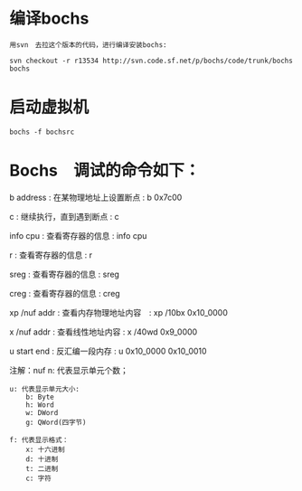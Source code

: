 

# 编译bochs

	用svn　去拉这个版本的代码，进行编译安装bochs: 

	svn checkout -r r13534 http://svn.code.sf.net/p/bochs/code/trunk/bochs bochs


# 启动虚拟机
	bochs -f bochsrc 


# Bochs　调试的命令如下：

[cmd]:[说明]:[举例]


b address : 在某物理地址上设置断点 : b 0x7c00

c         : 继续执行，直到遇到断点 : c

info cpu  : 查看寄存器的信息       : info cpu

r         : 查看寄存器的信息       : r

sreg      : 查看寄存器的信息       : sreg

creg      : 查看寄存器的信息       : creg




xp /nuf addr : 查看内存物理地址内容　: xp /10bx 0x10_0000

x /nuf addr  : 查看线性地址内容      : x  /40wd 0x9_0000

u start end  : 反汇编一段内存        : u 0x10_0000 0x10_0010


注解：nuf
	n: 代表显示单元个数；

	u: 代表显示单元大小:
		b: Byte
		h: Word
		w: DWord
		g: QWord(四字节)

	f: 代表显示格式：
		x: 十六进制
		d: 十进制
		t: 二进制
		c: 字符
